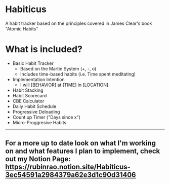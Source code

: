 # Habiticus
A habit tracker based on the principles covered in James Clear's book "Atomic Habits"

# What is included?
- Basic Habit Tracker
  - Based on the Martin System (+, -, o)
  - Includes time-based habits (i.e. Time spent meditating)
- Implementation Intention
  - I will [BEHAVIOR] at [TIME] in [LOCATION].
- Habit Stacking
- Habit Scorecard
- CBE Calculator
- Daily Habit Schedule
- Progressive Deloading
- Count up Timer ("Days since x")
- Micro-Proggresive Habits
---
## For a more up to date look on what I'm working on and what features I plan to implement, check out my Notion Page: https://rubinrao.notion.site/Habiticus-3ec54591a2984379a62e3d1c90d31406
